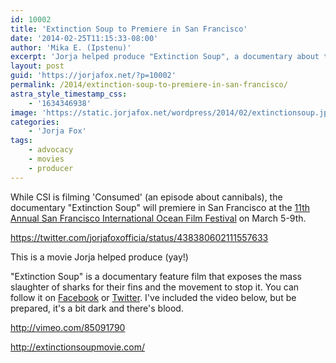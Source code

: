 ```yaml
---
id: 10002
title: 'Extinction Soup to Premiere in San Francisco'
date: '2014-02-25T11:15:33-08:00'
author: 'Mika E. (Ipstenu)'
excerpt: 'Jorja helped produce "Extinction Soup", a documentary about the slaughter of sharks. It will premiere in March in San Francisco.'
layout: post
guid: 'https://jorjafox.net/?p=10002'
permalink: /2014/extinction-soup-to-premiere-in-san-francisco/
astra_style_timestamp_css:
    - '1634346938'
image: 'https://static.jorjafox.net/wordpress/2014/02/extinctionsoup.jpg'
categories:
    - 'Jorja Fox'
tags:
    - advocacy
    - movies
    - producer
---
```


While CSI is filming 'Consumed' (an episode about cannibals), the documentary "Extinction Soup" will premiere in San Francisco at the <a href="https://www.eventbrite.com/e/11th-annual-san-francisco-international-ocean-film-festival-tickets-10445626149">11th Annual San Francisco International Ocean Film Festival</a> on March 5-9th.

https://twitter.com/jorjafoxofficia/status/438380602111557633

This is a movie Jorja helped produce (yay!)

"Extinction Soup" is a documentary feature film that exposes the mass slaughter of sharks for their fins and the movement to stop it. You can follow it on <a href="https://www.facebook.com/extinctionsoup">Facebook</a> or <a href="https://twitter.com/ExtinctionSoup">Twitter</a>. I've included the video below, but be prepared, it's a bit dark and there's blood.

http://vimeo.com/85091790

<a href="http://extinctionsoupmovie.com/">http://extinctionsoupmovie.com/</a>